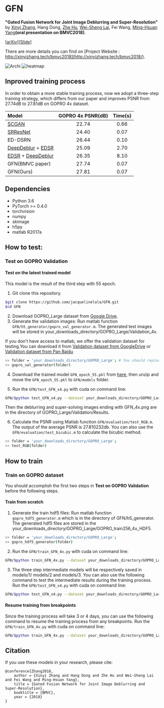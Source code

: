 # GFN

**"Gated Fusion Network for Joint Image Deblurring and Super-Resolution"** by [Xinyi Zhang](http://xinyizhang.tech), Hang Dong, [Zhe Hu](http://eng.ucmerced.edu/people/zhu), [Wei-Sheng Lai](http://graduatestudents.ucmerced.edu/wlai24/), Fei Wang, [Ming-Hsuan Yang](http://faculty.ucmerced.edu/mhyang/)**(oral presentation on BMVC2018)**.

[[arXiv](https://arxiv.org/abs/1807.10806)][[Slide](http://xinyizhang.tech/files/BMVC_slides.ppt)]

There are more details you can find on [Project Website : http://xinyizhang.tech/bmvc2018](http://xinyizhang.tech/bmvc2018/).

![Archi](http://xinyizhang.tech/content/images/2018/09/gated-fusion-network.png)
![heatmap](http://xinyizhang.tech/content/images/2018/07/2-1.png)
## Inproved training process
In order to obtain a more stable training process, now we adopt a three-step training strategy, which differs from our paper and improves PSNR from 27.74dB to 27.81dB on GOPRO 4x dataset.

| Model | GOPRO 4x PSNR(dB) | Time(s) |
|  :-----  |  :-----:  | :-----:  |
|  [SCGAN](https://sites.google.com/view/xiangyuxu/deblursr_iccv17)  |  22.74  | 0.66  |
|  [SRResNet](https://arxiv.org/abs/1609.04802)  |  24.40  | 0.07  |
|  ED-DSRN  |  26.44  | 0.10  |
|  [DeepDeblur](https://github.com/SeungjunNah/DeepDeblur_release) + [EDSR](https://github.com/thstkdgus35/EDSR-PyTorch)  |  25.09  | 2.70  |
|  [EDSR](https://github.com/thstkdgus35/EDSR-PyTorch) + [DeepDeblur](https://github.com/SeungjunNah/DeepDeblur_release)  |  26.35  | 8.10  |
|  GFN(BMVC paper)  |  27.74  | 0.07  |
|  GFN(Ours)  |  27.81  | 0.07  |

## Dependencies
* Python 3.6
* PyTorch >= 0.4.0
* torchvision
* numpy
* skimage
* h5py
* matlab R2017a

## How to test:
### Test on GOPRO Validation
#### Test on the latest trained model
This model is the result of the third step with 55 epoch.
1. Git clone this repository.
```bash
$git clone https://github.com/jacquelinelala/GFN.git
$cd GFN
```
2. Download GOPRO_Large dataset from [Google Drive](https://drive.google.com/file/d/1H0PIXvJH4c40pk7ou6nAwoxuR4Qh_Sa2/view?usp=sharing).
3. Generate the validation images: Run matlab function ``GFN/h5_generator/gopro_val_generator.m``. The generated test images will be stored in your_downloads_directory/GOPRO_Large/Validation_4x.

If you don't have access to matlab, we offer the validation dataset for testing.You can download it from [Validation dataset from GoogleDrive](https://drive.google.com/file/d/1H0PIXvJH4c40pk7ou6nAwoxuR4Qh_Sa2/view?usp=sharing) or [Validation dataset from Pan Baidu](https://pan.baidu.com/s/1vsVTLoBA8pmOz_omNLUQTw)
```bash
>> folder = 'your_downloads_directory/GOPRO_Large'; # You should replace the your_downloads_directory by your GOPRO_Large's directory.
>> gopro_val_generator(folder)
```
4. Download the trained model ``GFN_epoch_55.pkl`` from [here](http://xinyizhang.tech/files/GFN_epoch_55.pkl.zip), then unzip and move the ``GFN_epoch_55.pkl`` to ``GFN/models`` folder.

5. Run the ``GFN/test_GFN_x4.py`` with cuda on command line: 
```bash
GFN/$python test_GFN_x4.py --dataset your_downloads_directory/GOPRO_Large/Validation_4x
```
Then the deblurring and super-solving images ending with GFN_4x.png are in the directory of GOPRO_Large/Validation/Results.

6. Calculate the PSNR using Matlab function ``GFN/evaluation/test_RGB.m``. The output of the average PSNR is 27.810232db. You can also use the ``GFN/evaluation/test_bicubic.m`` to calculate the bicubic method.  
```bash
>> folder = 'your_downloads_directory/GOPRO_Large';
>> test_RGB(folder)
```

## How to train
### Train on GOPRO dataset
You should accomplish the first two steps in **Test on GOPRO Validation** before the following steps.
#### Train from scratch
1. Generate the train hdf5 files: Run matlab function ``gopro_hdf5_generator.m`` which is in the directory of GFN/h5_generator. The generated hdf5 files are stored in the your_downloads_directory/GOPRO_Large/GOPRO_train256_4x_HDF5.
```bash
>> folder = 'your_downloads_directory/GOPRO_Large';
>> gopro_hdf5_generator(folder)
```
2. Run the ``GFN/train_GFN_4x.py`` with cuda on command line:
```bash
GFN/$python train_GFN_4x.py --dataset your_downloads_directory/GOPRO_Large/GOPRO_train256_4x_HDF5
```
3. The three step intermediate models will be respectively saved in models/1/ models/2 and models/3. You can also use the following command to test the intermediate results during the training process.
Run the ``GFN/test_GFN_x4.py`` with cuda on command line: 
```bash
GFN/$python test_GFN_x4.py --dataset your_downloads_directory/GOPRO_Large/Validation_4x --intermediate_process models/1/GFN_epoch_30.pkl # We give an example of step1 epoch30. You can replace the pkl file in models/.
```
#### Resume training from breakpoints
Since the training process will take 3 or 4 days, you can use the following command to resume the training process from any breakpoints.
Run the ``GFN/train_GFN_4x.py`` with cuda on command line:
```bash
GFN/$python train_GFN_4x.py --dataset your_downloads_directory/GOPRO_Large/GOPRO_train256_4x_HDF5 --resume models/1/GFN_epoch_30.pkl # Just an example of step1 epoch30.
```
## Citation

If you use these models in your research, please cite:

	@conference{Zhang2018,
		author = {Xinyi Zhang and Hang Dong and Zhe Hu and Wei-Sheng Lai and Fei Wang and Ming-Hsuan Yang},
		title = {Gated Fusion Network for Joint Image Deblurring and Super-Resolution},
		booktitle = {BMVC},
		year = {2018}
	}

